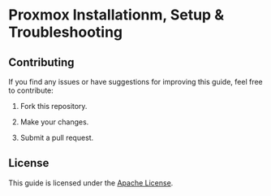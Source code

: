 # Proxmox Installationm, Setup & Troubleshooting 

## Contributing
If you find any issues or have suggestions for improving this guide, feel free to contribute:

1. Fork this repository.

2. Make your changes.

3. Submit a pull request.

## License
This guide is licensed under the [Apache License](https://github.com/mahradbt/Proxmox-Troubleshooting-Guide/blob/main/LICENSE).